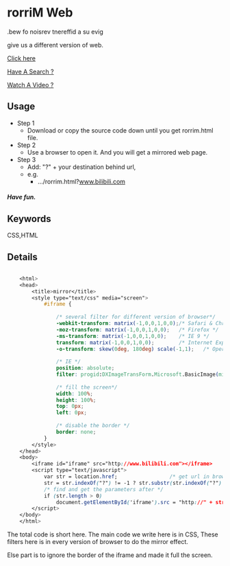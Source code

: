 ﻿# rorriM Web

.bew fo noisrev tnereffid a su evig

give us a different version of web.

[Click here](https://ncnxj5.github.io/rorrim/)

[Have A Search ?](https://ncnxj5.github.io/rorrim/index.html?www.baidu.com)

[Watch A Video ?](https://ncnxj5.github.io/rorrim/index.html?www.bilibili.com/video/av250315/?from=search&seid=16507576300859115115)

## Usage
 - Step 1
     - Download or copy the source code down until you get rorrim.html file.
 - Step 2
     - Use a browser to open it. And you will get a mirrored web page.
 - Step 3
     - Add: "?" + your destination behind url, 
     - e.g. 
         - .../rorrim.html?www.bilibili.com

##### Have fun.
## Keywords
CSS,HTML
## Details
```css

	<html>
	<head>
	    <title>mirror</title>
	    <style type="text/css" media="screen">
	        #iframe {
	
	            /* several filter for different version of browser*/
	            -webkit-transform: matrix(-1,0,0,1,0,0);/* Safari & Chrome */
	            -moz-transform: matrix(-1,0,0,1,0,0);   /* Firefox */
	            -ms-transform: matrix(-1,0,0,1,0,0);    /* IE 9 */
	            transform: matrix(-1,0,0,1,0,0);        /* Internet Explorer 10、Firefox、Opera */
	            -o-transform: skew(0deg, 180deg) scale(-1,1);   /* Opera */
	
	            /* IE */
	            position: absolute;
	            filter: progid:DXImageTransForm.Microsoft.BasicImage(mirror 1);
	
	            /* fill the screen*/
	            width: 100%;
	            height: 100%;
	            top: 0px;
	            left: 0px;
	
	            /* disable the border */
	            border: none;
	        }
	    </style>
	</head>
	<body>
	    <iframe id="iframe" src="http://www.bilibili.com"></iframe>
	    <script type="text/javascript">
	        var str = location.href;                 /* get url in browser*/
	        str = str.indexOf("?") != -1 ? str.substr(str.indexOf("?") + 1) : "";
	        /* find and get the parameters after */
	        if (str.length > 0)
	            document.getElementById('iframe').src = "http://" + str;
	    </script>
	</body>
	</html>

```

The total code is short here. The main code we write here is in CSS, These filters here is in every version of browser to do the mirror effect. 

Else part is to ignore the border of the iframe and made it full the screen.




 
 